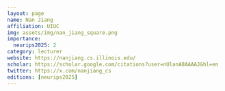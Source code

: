 ```yaml
---
layout: page
name: Nan Jiang
affiliation: UIUC
img: assets/img/nan_jiang_square.png
importance:
  neurips2025: 2
category: lecturer
website: https://nanjiang.cs.illinois.edu/
scholar: https://scholar.google.com/citations?user=nUlanA8AAAAJ&hl=en
twitter: https://x.com/nanjiang_cs
editions: [neurips2025]
---
```

